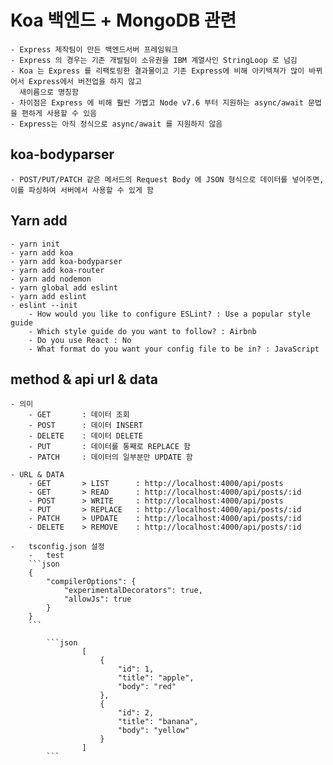 # Koa 백엔드 + MongoDB 관련

    - Express 제작팀이 만든 백엔드서버 프레임워크
    - Express 의 경우는 기존 개발팀이 소유권을 IBM 계열사인 StringLoop 로 넘김
    - Koa 는 Express 를 리팩토링한 결과물이고 기존 Express에 비해 아키텍쳐가 많이 바뀌어서 Express에서 버전업을 하지 않고
      새이름으로 명칭함
    - 차이점은 Express 에 비해 훨씬 가볍고 Node v7.6 부터 지원하는 async/await 문법을 편하게 사용할 수 있음
    - Express는 아직 정식으로 async/await 를 지원하지 않음

## koa-bodyparser

    - POST/PUT/PATCH 같은 메서드의 Request Body 에 JSON 형식으로 데이터를 넣어주면, 이를 파싱하여 서버에서 사용할 수 있게 함

## Yarn add

    - yarn init
    - yarn add koa
    - yarn add koa-bodyparser
    - yarn add koa-router
    - yarn add nodemon
    - yarn global add eslint
    - yarn add eslint
    - eslint --init
        - How would you like to configure ESLint? : Use a popular style guide
        - Which style guide do you want to follow? : Airbnb
        - Do you use React : No
        - What format do you want your config file to be in? : JavaScript

## method & api url & data

    - 의미
        - GET       : 데이터 조회
        - POST      : 데이터 INSERT
        - DELETE    : 데이터 DELETE
        - PUT       : 데이터를 통째로 REPLACE 함
        - PATCH     : 데이터의 일부분만 UPDATE 함

    - URL & DATA
        - GET       > LIST      : http://localhost:4000/api/posts
        - GET       > READ      : http://localhost:4000/api/posts/:id
        - POST      > WRITE     : http://localhost:4000/api/posts
        - PUT       > REPLACE   : http://localhost:4000/api/posts/:id
        - PATCH     > UPDATE    : http://localhost:4000/api/posts/:id
        - DELETE    > REMOVE    : http://localhost:4000/api/posts/:id

    -   tsconfig.json 설정
        -   test
        ```json
        {
        	"compilerOptions": {
        		"experimentalDecorators": true,
        		"allowJs": true
        	}
        }
        ```

            ```json
                    [
                        {
                            "id": 1,
                            "title": "apple",
                            "body": "red"
                        },
                        {
                            "id": 2,
                            "title": "banana",
                            "body": "yellow"
                        }
                    ]
            ```
